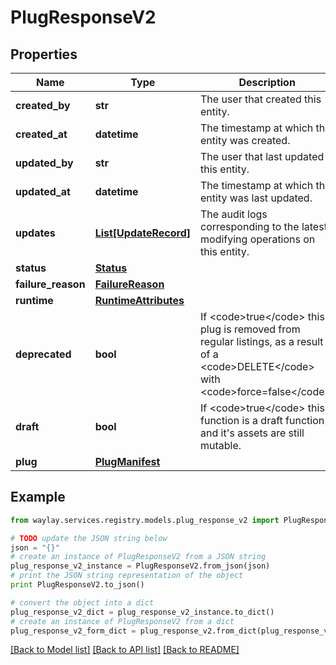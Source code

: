 # PlugResponseV2


## Properties

Name | Type | Description | Notes
------------ | ------------- | ------------- | -------------
**created_by** | **str** | The user that created this entity. | 
**created_at** | **datetime** | The timestamp at which this entity was created. | 
**updated_by** | **str** | The user that last updated this entity. | 
**updated_at** | **datetime** | The timestamp at which this entity was last updated. | 
**updates** | [**List[UpdateRecord]**](UpdateRecord.md) | The audit logs corresponding to the latest modifying operations on this entity. | 
**status** | [**Status**](Status.md) |  | 
**failure_reason** | [**FailureReason**](FailureReason.md) |  | [optional] 
**runtime** | [**RuntimeAttributes**](RuntimeAttributes.md) |  | 
**deprecated** | **bool** | If &lt;code&gt;true&lt;/code&gt; this plug is removed from regular listings, as a result of a &lt;code&gt;DELETE&lt;/code&gt; with &lt;code&gt;force&#x3D;false&lt;/code&gt;. | 
**draft** | **bool** | If &lt;code&gt;true&lt;/code&gt; this function is a draft function and it&#39;s assets are still mutable. | 
**plug** | [**PlugManifest**](PlugManifest.md) |  | 

## Example

```python
from waylay.services.registry.models.plug_response_v2 import PlugResponseV2

# TODO update the JSON string below
json = "{}"
# create an instance of PlugResponseV2 from a JSON string
plug_response_v2_instance = PlugResponseV2.from_json(json)
# print the JSON string representation of the object
print PlugResponseV2.to_json()

# convert the object into a dict
plug_response_v2_dict = plug_response_v2_instance.to_dict()
# create an instance of PlugResponseV2 from a dict
plug_response_v2_form_dict = plug_response_v2.from_dict(plug_response_v2_dict)
```
[[Back to Model list]](../README.md#documentation-for-models) [[Back to API list]](../README.md#documentation-for-api-endpoints) [[Back to README]](../README.md)


